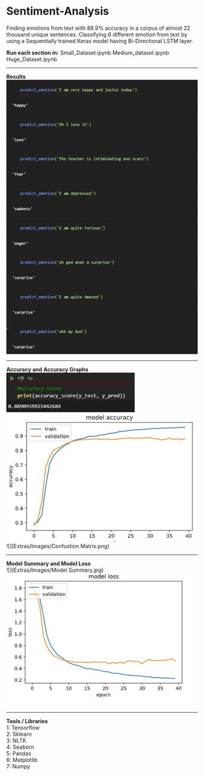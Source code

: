 # Sentiment-Analysis

Finding emotions from text with 88.9% accuracy in a corpus of almost 22 thousand unique sentences.
Classifying 6 different emotion from text by using a Sequentially trained Keras model having Bi-Directional LSTM layer.

**Run each section in:**
  Small_Dataset.ipynb
  Medium_dataset.ipynb
  Huge_Dataset.ipynb
_________________________________________________________________________________________________________________________________________________

**Results**  
![](Extras/Images/Results.png)  
_________________________________________________________________________________________________________________________________________________

**Accuracy and Accuracy Graphs**  
![](Extras/Images/accuracry.png)  
![](Extras/Images/accuracryGraph.png)  
![](Extras/Images/Confustion Matrix.png)  
_________________________________________________________________________________________________________________________________________________

**Model Summary and Model Loss**  
![](Extras/Images/Model Summary.jpg)  
![](Extras/Images/modelLossGraph.png)  
_________________________________________________________________________________________________________________________________________________

**Tools / Libraries**  
1: Tensorflow  
2: Sklearn  
3: NLTK  
4: Seaborn  
5: Pandas  
6: Matplotlib  
7: Numpy  
